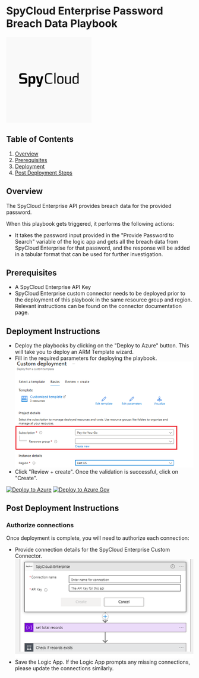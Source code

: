 # SpyCloud Enterprise Password Breach Data Playbook 

![SpyCloud Enterprise](images/logo.png)

## Table of Contents

1. [Overview](#overview)
2. [Prerequisites](#prerequisites)
3. [Deployment](#deployment)
4. [Post Deployment Steps](#postdeployment)


<a name="overview">

## Overview
The SpyCloud Enterprise API provides breach data for the provided password.

When this playbook gets triggered, it performs the following actions:
- It takes the password input provided in the "Provide Password to Search" variable of the logic app and gets all the breach data from SpyCloud Enterprise for that password, and the response will be added in a tabular format that can be used for further investigation.


<a name="prerequisites">

## Prerequisites
- A SpyCloud Enterprise API Key
- SpyCloud Enterprise custom connector needs to be deployed prior to the deployment of this playbook in the same resource group and region. Relevant instructions can be found on the connector documentation page.

<a name="deployment">

## Deployment Instructions
- Deploy the playbooks by clicking on the "Deploy to Azure" button. This will take you to deploy an ARM Template wizard.
- Fill in the required parameters for deploying the playbook.
  ![deployment](images/deployment.png)
- Click "Review + create". Once the validation is successful, click on "Create".
  
[![Deploy to Azure](https://aka.ms/deploytoazurebutton)](https://portal.azure.com/#create/Microsoft.Template/uri/https%3A%2F%2Fraw.githubusercontent.com%2FAzure%2FAzure-Sentinel%2Fmaster%2FSolutions%2FSpyCloud%20Enterprise%20Protection%2FPlaybooks%2FSpyCloud-Get-Password-Breach-Data-Playbook%2Fazuredeploy.json)
[![Deploy to Azure Gov](https://aka.ms/deploytoazuregovbutton)](https://portal.azure.us/#create/Microsoft.Template/uri/https%3A%2F%2Fraw.githubusercontent.com%2FAzure%2FAzure-Sentinel%2Fmaster%2FSolutions%2FSpyCloud%20Enterprise%20Protection%2FPlaybooks%2FSpyCloud-Get-Password-Breach-Data-Playbook%2Fazuredeploy.json)

<a name="postdeployment">

## Post Deployment Instructions
### Authorize connections
Once deployment is complete, you will need to authorize each connection:
- Provide connection details for the SpyCloud Enterprise Custom Connector.
![for_each](images/for_each.png)
- Save the Logic App. If the Logic App prompts any missing connections, please update the connections similarly.

